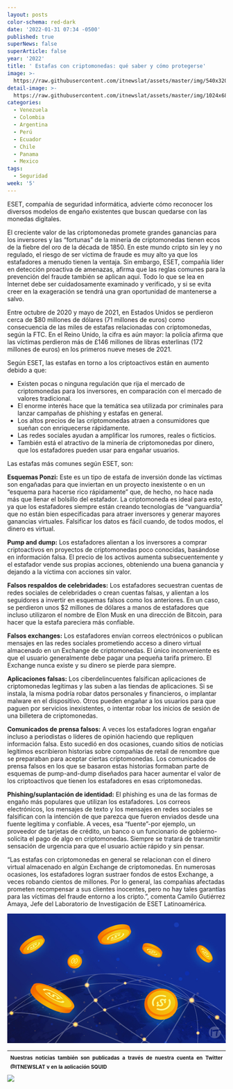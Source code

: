 ```yaml
---
layout: posts
color-schema: red-dark
date: '2022-01-31 07:34 -0500'
published: true
superNews: false
superArticle: false
year: '2022'
title: ' Estafas con criptomonedas: qué saber y cómo protegerse'
image: >-
  https://raw.githubusercontent.com/itnewslat/assets/master/img/540x320/Criptocoins-p.jpg
detail-image: >-
  https://raw.githubusercontent.com/itnewslat/assets/master/img/1024x680/Criptocoins-g.jpg
categories:
  - Venezuela
  - Colombia
  - Argentina
  - Perú
  - Ecuador
  - Chile
  - Panama
  - Mexico
tags:
  - Seguridad
week: '5'
---
```

ESET, compañía de seguridad informática, advierte cómo reconocer los diversos modelos de engaño existentes que buscan quedarse con las monedas digitales.

El creciente valor de las criptomonedas promete grandes ganancias para los inversores y las “fortunas” de la minería de criptomonedas tienen ecos de la fiebre del oro de la década de 1850. En este mundo cripto sin ley y no regulado, el riesgo de ser víctima de fraude es muy alto ya que los estafadores a menudo tienen la ventaja. Sin embargo, ESET, compañía líder en detección proactiva de amenazas, afirma que las reglas comunes para la prevención del fraude también se aplican aquí. Todo lo que se lea en Internet debe ser cuidadosamente examinado y verificado, y si se evita creer en la exageración se tendrá una gran oportunidad de mantenerse a salvo.

Entre octubre de 2020 y mayo de 2021, en Estados Unidos se perdieron cerca de $80 millones de dólares (71 millones de euros) como consecuencia de las miles de estafas relacionadas con criptomonedas, según la FTC. En el Reino Unido, la cifra es aún mayor: la policía afirma que las víctimas perdieron más de £146 millones de libras esterlinas (172 millones de euros) en los primeros nueve meses de 2021.

Según ESET, las estafas en torno a los criptoactivos están en aumento debido a que:

- Existen pocas o ninguna regulación que rija el mercado de criptomonedas para los inversores, en comparación con el mercado de valores tradicional.
- El enorme interés hace que la temática sea utilizada por criminales para lanzar campañas de phishing y estafas en general.
- Los altos precios de las criptomonedas atraen a consumidores que sueñan con enriquecerse rápidamente.
- Las redes sociales ayudan a amplificar los rumores, reales o ficticios.
- También está el atractivo de la minería de criptomonedas por dinero, que los estafadores pueden usar para engañar usuarios.

Las estafas más comunes según ESET, son:

**Esquemas Ponzi:** Este es un tipo de estafa de inversión donde las víctimas son engañadas para que inviertan en un proyecto inexistente o en un “esquema para hacerse rico rápidamente” que, de hecho, no hace nada más que llenar el bolsillo del estafador. La criptomoneda es ideal para esto, ya que los estafadores siempre están creando tecnologías de “vanguardia” que no están bien especificadas para atraer inversores y generar mayores ganancias virtuales. Falsificar los datos es fácil cuando, de todos modos, el dinero es virtual.

**Pump and dump:** Los estafadores alientan a los inversores a comprar criptoactivos en proyectos de criptomonedas poco conocidas, basándose en información falsa. El precio de los activos aumenta subsecuentemente y el estafador vende sus propias acciones, obteniendo una buena ganancia y dejando a la víctima con acciones sin valor.

**Falsos respaldos de celebridades:** Los estafadores secuestran cuentas de redes sociales de celebridades o crean cuentas falsas, y alientan a los seguidores a invertir en esquemas falsos como los anteriores. En un caso, se perdieron unos $2 millones de dólares a manos de estafadores que incluso utilizaron el nombre de Elon Musk en una dirección de Bitcoin, para hacer que la estafa pareciera más confiable.

**Falsos exchanges:** Los estafadores envían correos electrónicos o publican mensajes en las redes sociales prometiendo acceso a dinero virtual almacenado en un Exchange de criptomonedas. El único inconveniente es que el usuario generalmente debe pagar una pequeña tarifa primero. El Exchange nunca existe y su dinero se pierde para siempre.

**Aplicaciones falsas:** Los ciberdelincuentes falsifican aplicaciones de criptomonedas legítimas y las suben a las tiendas de aplicaciones. Si se instala, la misma podría robar datos personales y financieros, o implantar malware en el dispositivo. Otros pueden engañar a los usuarios para que paguen por servicios inexistentes, o intentar robar los inicios de sesión de una billetera de criptomonedas.

**Comunicados de prensa falsos:** A veces los estafadores logran engañar incluso a periodistas o líderes de opinión haciendo que repliquen información falsa. Esto sucedió en dos ocasiones, cuando sitios de noticias legítimos escribieron historias sobre compañías de retail de renombre que se preparaban para aceptar ciertas criptomonedas. Los comunicados de prensa falsos en los que se basaron estas historias formaban parte de esquemas de pump-and-dump diseñados para hacer aumentar el valor de los criptoactivos que tienen los estafadores en esas criptomonedas.

**Phishing/suplantación de identidad:** El phishing es una de las formas de engaño más populares que utilizan los estafadores. Los correos electrónicos, los mensajes de texto y los mensajes en redes sociales se falsifican con la intención de que parezca que fueron enviados desde una fuente legítima y confiable. A veces, esa “fuente”-por ejemplo, un proveedor de tarjetas de crédito, un banco o un funcionario de gobierno- solicita el pago de algo en criptomonedas. Siempre se tratará de transmitir sensación de urgencia para que el usuario actúe rápido y sin pensar.

“Las estafas con criptomonedas en general se relacionan con el dinero virtual almacenado en algún Exchange de criptomonedas. En numerosas ocasiones, los estafadores logran sustraer fondos de estos Exchange, a veces robando cientos de millones. Por lo general, las compañías afectadas prometen recompensar a sus clientes inocentes, pero no hay tales garantías para las víctimas del fraude entorno a los cripto.”, comenta Camilo Gutiérrez Amaya, Jefe del Laboratorio de Investigación de ESET Latinoamérica.

![](https://raw.githubusercontent.com/itnewslat/assets/master/img/540x320/Criptocoins-p.jpg)

<table style="height: 42px;" width="569">
<tbody>
<tr>
<td style="text-align: justify;"><sub><strong>Nuestras noticias también son publicadas a través de nuestra cuenta en Twitter <a href="https://twitter.com/itnewslat?lang=es">@ITNEWSLAT</a> y en la aplicación <a href="https://squidapp.co/en/">SQUID</a></strong></sub></td>
</tr>
</tbody>
</table>

<img src="https://tracker.metricool.com/c3po.jpg?hash=56f88a41e39ab42c063cc51676587a04"/>
